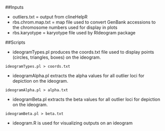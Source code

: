 ##Inputs
* outliers.txt = output from clineHelpR
* rbs.chrom.map.txt = map file used to convert GenBank accessions to the chromosome numbers used for display in plots
* rbs.karyotype = karyotype file used by RIdeogram package

##Scripts
* ideogramTypes.pl produces the coords.txt file used to display points (circles, triangles, boxes) on the ideogram. 
```
ideogramTypes.pl > coords.txt
```
* ideogramAlpha.pl extracts the alpha values for all outlier loci for depiction on the ideogram. 
```
ideogramAlpha.pl > alpha.txt
```
* ideogramBeta.pl extracts the beta values for all outlier loci for depiction on the ideogram. 
```
ideogramBeta.pl > beta.txt
```
* ideogram.R is used for visualizing outputs on an ideogram